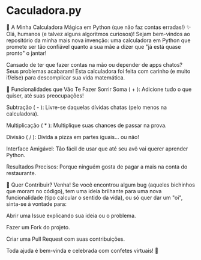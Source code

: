 # Caculadora.py
🧮 A Minha Calculadora Mágica em Python (que não faz contas erradas!) ✨
Olá, humanos (e talvez alguns algoritmos curiosos)! Sejam bem-vindos ao repositório da minha mais nova invenção: uma calculadora em Python que promete ser tão confiável quanto a sua mãe a dizer que "já está quase pronto" o jantar!

Cansado de ter que fazer contas na mão ou depender de apps chatos? Seus problemas acabaram! Esta calculadora foi feita com carinho (e muito if/else) para descomplicar sua vida matemática.

🚀 Funcionalidades que Vão Te Fazer Sorrir
Soma ( + ): Adicione tudo o que quiser, até suas preocupações!

Subtração ( - ): Livre-se daquelas dívidas chatas (pelo menos na calculadora).

Multiplicação ( * ): Multiplique suas chances de passar na prova.

Divisão ( / ): Divida a pizza em partes iguais... ou não!

Interface Amigável: Tão fácil de usar que até seu avô vai querer aprender Python.

Resultados Precisos: Porque ninguém gosta de pagar a mais na conta do restaurante.

💖 Quer Contribuir? Venha!
Se você encontrou algum bug (aqueles bichinhos que moram no código), tem uma ideia brilhante para uma nova funcionalidade (tipo calcular o sentido da vida), ou só quer dar um "oi", sinta-se à vontade para:

Abrir uma Issue explicando sua ideia ou o problema.

Fazer um Fork do projeto.

Criar uma Pull Request com suas contribuições.

Toda ajuda é bem-vinda e celebrada com confetes virtuais! 🎉
